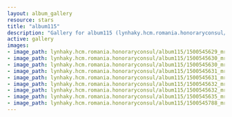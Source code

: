 ```yaml
---
layout: album_gallery
resource: stars
title: "album115"
description: "Gallery for album115 (lynhaky.hcm.romania.honoraryconsul/album115)"
active: gallery
images:
- image_path: lynhaky.hcm.romania.honoraryconsul/album115/1500545629_mrat1650.jpg
- image_path: lynhaky.hcm.romania.honoraryconsul/album115/1500545630_mrat1657.jpg
- image_path: lynhaky.hcm.romania.honoraryconsul/album115/1500545630_mrat1661.jpg
- image_path: lynhaky.hcm.romania.honoraryconsul/album115/1500545631_mrat1674.jpg
- image_path: lynhaky.hcm.romania.honoraryconsul/album115/1500545631_mrat1692.jpg
- image_path: lynhaky.hcm.romania.honoraryconsul/album115/1500545632_mrat1704.jpg
- image_path: lynhaky.hcm.romania.honoraryconsul/album115/1500545632_mrat1715.jpg
- image_path: lynhaky.hcm.romania.honoraryconsul/album115/1500545635_mrat1801.jpg
- image_path: lynhaky.hcm.romania.honoraryconsul/album115/1500545788_mrat1835.jpg
---
```

